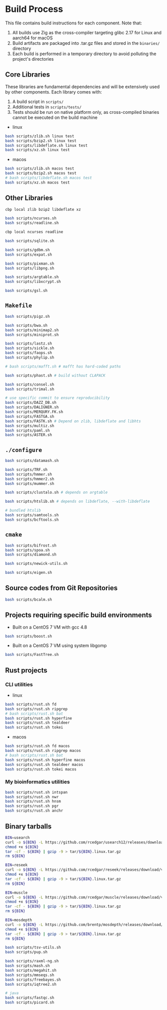 # Build Process

This file contains build instructions for each component. Note that:

1. All builds use Zig as the cross-compiler targeting glibc 2.17 for Linux and aarch64 for macOS
2. Build artifacts are packaged into .tar.gz files and stored in the `binaries/` directory
3. Each build is performed in a temporary directory to avoid polluting the project's directories

## Core Libraries

These libraries are fundamental dependencies and will be extensively used by other components. Each library comes with:
1. A build script in `scripts/`
2. Additional tests in `scripts/tests/`
3. Tests should be run on native platform only, as cross-compiled binaries cannot be executed on the build machine

* linux

```bash
bash scripts/zlib.sh linux test
bash scripts/bzip2.sh linux test
bash scripts/libdeflate.sh linux test
bash scripts/xz.sh linux test

```

* macos

```bash
bash scripts/zlib.sh macos test
bash scripts/bzip2.sh macos test
# bash scripts/libdeflate.sh macos test
bash scripts/xz.sh macos test

```

## Other Libraries

```bash
cbp local zlib bzip2 libdeflate xz

bash scripts/ncurses.sh
bash scripts/readline.sh

cbp local ncurses readline

bash scripts/sqlite.sh

bash scripts/gdbm.sh
bash scripts/expat.sh

bash scripts/pixman.sh
bash scripts/libpng.sh

bash scripts/argtable.sh
bash scripts/libxcrypt.sh

bash scripts/gsl.sh

```

## `Makefile`

```bash
bash scripts/pigz.sh

bash scripts/bwa.sh
bash scripts/minimap2.sh
bash scripts/miniprot.sh

bash scripts/lastz.sh
bash scripts/sickle.sh
bash scripts/faops.sh
bash scripts/phylip.sh

# bash scripts/mafft.sh # mafft has hard-coded paths

bash scripts/phast.sh # build without CLAPACK

bash scripts/consel.sh
bash scripts/trimal.sh

# use specific commit to ensure reproducibility
bash scripts/DAZZ_DB.sh
bash scripts/DALIGNER.sh
bash scripts/MERQURY.FK.sh
bash scripts/FASTGA.sh
bash scripts/FASTK.sh # Depend on zlib, libdeflate and libhts
bash scripts/multiz.sh
bash scripts/paml.sh
bash scripts/ASTER.sh

```

## `./configure`

```bash
bash scripts/datamash.sh

bash scripts/TRF.sh
bash scripts/hmmer.sh
bash scripts/hmmer2.sh
bash scripts/mummer.sh

bash scripts/clustalo.sh # depends on argtable

bash scripts/htslib.sh # depends on libdeflate, --with-libdeflate

# bundled htslib
bash scripts/samtools.sh
bash scripts/bcftools.sh

```

## `cmake`

```bash
bash scripts/bifrost.sh
bash scripts/spoa.sh
bash scripts/diamond.sh

bash scripts/newick-utils.sh

bash scripts/eigen.sh

```

## Source codes from Git Repositories

```bash
bash scripts/bcalm.sh

```

## Projects requiring specific build environments

* Built on a CentOS 7 VM with gcc 4.8

```bash
bash scripts/boost.sh

```

* Built on a CentOS 7 VM using system libgomp

```bash
bash scripts/FastTree.sh

```

## Rust projects

### CLI utilities

* linux

```bash
bash scripts/rust.sh fd
bash scripts/rust.sh ripgrep
# bash scripts/rust.sh bat
bash scripts/rust.sh hyperfine
bash scripts/rust.sh tealdeer
bash scripts/rust.sh tokei

```

* macos

```bash
bash scripts/rust.sh fd macos
bash scripts/rust.sh ripgrep macos
# bash scripts/rust.sh bat
bash scripts/rust.sh hyperfine macos
bash scripts/rust.sh tealdeer macos
bash scripts/rust.sh tokei macos

```

### My bioinformatics utilities

```bash
bash scripts/rust.sh intspan
bash scripts/rust.sh nwr
bash scripts/rust.sh hnsm
bash scripts/rust.sh pgr
bash scripts/rust.sh anchr

```

## Binary tarballs

```bash
BIN=usearch
curl -o ${BIN} -L https://github.com/rcedgar/usearch12/releases/download/v12.0-beta1/usearch_linux_x86_12.0-beta
chmod +x ${BIN}
tar -cf - ${BIN} | gzip -9 > tar/${BIN}.linux.tar.gz
rm ${BIN}

BIN=reseek
curl -o ${BIN} -L https://github.com/rcedgar/reseek/releases/download/v2.3/reseek-v2.3-linux-x86
chmod +x ${BIN}
tar -cf - ${BIN} | gzip -9 > tar/${BIN}.linux.tar.gz
rm ${BIN}

BIN=muscle
curl -o ${BIN} -L https://github.com/rcedgar/muscle/releases/download/v5.3/muscle-linux-x86.v5.3
chmod +x ${BIN}
tar -cf - ${BIN} | gzip -9 > tar/${BIN}.linux.tar.gz
rm ${BIN}

BIN=mosdepth
curl -o ${BIN} -L https://github.com/brentp/mosdepth/releases/download/v0.3.11/mosdepth
chmod +x ${BIN}
tar -cf - ${BIN} | gzip -9 > tar/${BIN}.linux.tar.gz
rm ${BIN}

bash scripts/tsv-utils.sh
bash scripts/pup.sh

bash scripts/raxml-ng.sh
bash scripts/mash.sh
bash scripts/megahit.sh
bash scripts/mmseqs.sh
bash scripts/freebayes.sh
bash scripts/iqtree2.sh

# java
bash scripts/fastqc.sh
bash scripts/picard.sh

```
